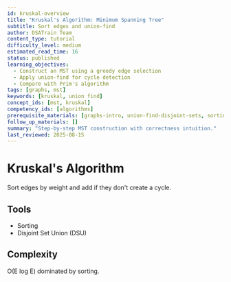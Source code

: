 ```yaml
---
id: kruskal-overview
title: "Kruskal's Algorithm: Minimum Spanning Tree"
subtitle: Sort edges and union-find
author: DSATrain Team
content_type: tutorial
difficulty_level: medium
estimated_read_time: 16
status: published
learning_objectives:
  - Construct an MST using a greedy edge selection
  - Apply union-find for cycle detection
  - Compare with Prim's algorithm
tags: [graphs, mst]
keywords: [kruskal, union find]
concept_ids: [mst, kruskal]
competency_ids: [algorithms]
prerequisite_materials: [graphs-intro, union-find-disjoint-sets, sorting-guide]
follow_up_materials: []
summary: "Step-by-step MST construction with correctness intuition."
last_reviewed: 2025-08-15
---
```


# Kruskal's Algorithm

Sort edges by weight and add if they don't create a cycle.

## Tools

- Sorting
- Disjoint Set Union (DSU)

## Complexity

O(E log E) dominated by sorting.

